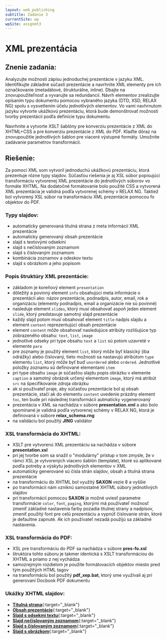 ```yaml
---
layout: web_publishing
subtitle: Zadanie 3
currentSite: wp
wpSite: assgnmt3
---
```


# XML prezentácia

## Znenie zadania:
Analyzujte možnosti zápisu jednoduchej prezentácie v jazyku XML. Identifikujte základné súčasti prezentácie a navrhnite XML elementy pre ich označkovanie (metadátové, štrukturálne, inline). Dbajte na znovupoužiteľnosť a vyvarujte sa redundancií. Návrh elementov zrealizujte opísaním typu dokumentu pomocou vybraného jazyka (DTD, XSD, RELAX NG) spolu s vysvetlením účelu jednotlivých elementov. Vo vami navhrnutom jazyku vytvorte ukážkovú prezentáciu, ktorá bude demonštrovať možnosti tvorby prezentácií podľa definície typu dokumentu.

Navrhnite a vytvorte XSLT šablóny pre konverziu prezentácie z XML do XHTML+CSS a pre konverziu prezentácie z XML do PDF. Klaďte dôraz na znovupoužitie jednotlivých šablon pre viaceré výstupné formáty. Umožnite zadávanie parametrov transformácií.

## Riešenie:
Za pomoci XML som vytvoril jednoduchú ukážkovú prezentáciu, ktorá prezentuje rôzne typy slajdov. Súčasťou riešenia je aj XSL súbor popisujúci transformáciu vytvorenej XML prezentácie do jednotlivých súborov vo formáte XHTML. Na dodatočné formátovanie bolo použité CSS a vytvorená XML prezentácia je validná podľa vytvorenej schémy v RELAX NG. Taktiež bol vytvorený XSL súbor na transformáciu XML prezentácie pomocou fo objektov do PDF.

### Typy slajdov:
* automaticky generovaná titulná strana z meta informácií XML prezentácie
* automaticky generovaný obsah prezentácie
* slajd s textovými odsekmi
* slajd s nečíslovaným zoznamom
* slajd s číslovaným zoznamom
* kombinácia zoznamov a odeskov textu
* slajd s obrázkom a jeho popisom

### Popis štruktúry XML prezentácie:
* základom je koreňový element `presentation`
* dôležitý a povinný element `info` obsahujúci meta informácie o prezentácii ako: názov prezentácie, podnadpis, autor, email, rok a organizáciu (elementy podnadpis, email a organizácie nie sú povinné)
* nasleduje element `slides`, ktorý musí obsahovať aspoň jeden element `slide`, ktorý predstavuje samotný slajd prezentácie
* každý slajd potom musí obsahovať element `title` nadpis slajdu a element `content` reprezentujúci obsah prezentácie
* element `content` môže obsahovať nasledujúce atribúty rozlišujúce typ zobrazeného obsahu: `text`, `list`, `image`
* jednotlivé odseky pri type obsahu `text` a `list` sú potom uzavreté v elemente `para`
* pre zoznamy je použitý element `list`, ktorý môže byť klasický (iba odrážky) alebo číslovaný, tieto možnosti sa nastavujú atribútom `type` elementu `list`, ktorý môže byť buď `unordered` alebo `ordered`. Jednotlivé položky zoznamu sú definované elementami `item`
* pri type obsahu `image` je súčasťou slajdu popis obrázku v elemente `caption` a samotný obrázok určený elementom `image`, ktorý má atribút `src` na špecifikovanie zdroja obrázku
* ak si používateľ praje, aby súčasťou prezentácie bol aj obsah prezentácie, stačí ak do elementu `content` uvedenie prázdny element `toc`, ten bude pri následnej transformácii autmaticky vygenerovaný
* prezentácia v XML sa nachádza v súbore **presentation.xml** a ako bolo spomínané je validná podľa vytvorenej schémy v RELAX NG, ktorá je definovaná v súbore **relax_schema.rng**
* na validáciu bol použitý **JING** validátor

### XSL transformácia do XHTML:
* XSLT pre vytvorenú XML prezentáciu sa nachádza v súbore **presentation.xsl**
* pri jej tvorbe som sa snažil o "modulárny" prístup v tom zmysle, že v rámci XSL je vytvorených viacero šablón (template), ktoré sú aplikované podľa potreby a výskytu jednotlivých elementov v XML
* automaticky generované sú čísla strán slajdov, obsah a titulná strana prezentácie
* na transformáciu do XHTML bol využitý **SAXON** vezie 8 a vyššie
* po transformácii nám vzniknú samostatné XHTML súbory jednotlivých slajdov
* pri transformácii pomocou **SAXON** je možné uviesť parametre transformácie `color`, `font`, `paging`, ktorými má používateľ možnosť zmeniť základné nastavenia farby pozadia titulnej strany a nadpisov, zmeniť použitý font pre celú prezentáciu a vypnúť číslovanie strán, ktoré je defaultne zapnuté. Ak ich používateľ nezadá použíjú sa základné nastavenia.

### XSL transformácia do PDF:
* XSL pre transformáciu do PDF sa nachádza v súbore **pres-fo.xsl**
* štruktúra tohto súboru je takmer identická s XSLT transformáciou do XHTML a priamo z nej vychádza
* samozrejmým rozdielom je použite formátovacích objektov miesto pred tým použítých HTML tagov
* na transformáciu bol použitý **pdf_xep.bat**, ktorý sme využívali aj pri generovaní Docbook PDF dokumentu

### Ukážky XHTML slajdov:
* [**Titulná strana**][titlepage]{:target="_blank"}
* [**Obsah prezentácie**][contents]{:target="_blank"}
* [**Slajd s odsekmi textu**][2]{:target="_blank"}
* [**Slajd nečíslovaným zoznamom**][3]{:target="_blank"}
* [**Slajd s číslovaným zoznamom**][4]{:target="_blank"}
* [**Slajd s obrázkom**][5]{:target="_blank"}


[titlepage]: /assets/files/titlepage.xhtml
[contents]: /assets/files/1.xhtml
[2]: /assets/files/2.xhtml
[3]: /assets/files/3.xhtml
[4]: /assets/files/4.xhtml
[5]: /assets/files/5.xhtml
